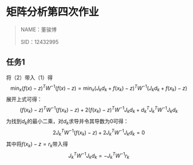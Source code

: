# 矩阵分析第四次作业

> NAME：董骏博
>
> SID：12432995

## 任务1

将（2）带入（1）得
$$
\min_x(f(x)-z)^TW^{-1}(f(x)-z) = \min_x(J_kd_k+f(x_k)-z)^TW^{-1}(J_kd_k+f(x_k)-z)
$$
展开上式可得：
$$
 (f(x_k) - z)^T W^{-1}(f(x_k) - z)+2(f(x_k) - z)^T W^{-1}J_k d_k + d_k^T J_k^T W^{-1}J_k d_k
$$
为找到$d_k$的最小二乘，对$d_k$求导并令其导数为0可得：
$$
2J_k^T W^{-1}(f(x_k) - z)+2J_k^T W^{-1}J_k d_k = 0
$$
其中将$f(x_k) - z = r_k$带入得
$$
J_k^T W^{-1}J_k d_k = -J_k^T W^{-1}r_k
$$
